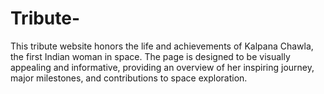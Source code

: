 # Tribute-
This tribute website honors the life and achievements of Kalpana Chawla, the first Indian woman in space. The page is designed to be visually appealing and informative, providing an overview of her inspiring journey, major milestones, and contributions to space exploration.
